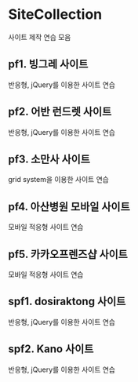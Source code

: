 # SiteCollection
사이트 제작 연습 모음

## pf1. 빙그레 사이트
반응형, jQuery를 이용한 사이트 연습

## pf2. 어반 런드렛 사이트
반응형, jQuery를 이용한 사이트 연습

## pf3. 소만사 사이트
grid system을 이용한 사이트 연습

## pf4. 아산병원 모바일 사이트
모바일 적응형 사이트 연습

## pf5. 카카오프렌즈샵 사이트
모바일 적응형 사이트 연습

## spf1. dosiraktong 사이트
반응형, jQuery를 이용한 사이트 연습

## spf2. Kano 사이트
반응형, jQuery를 이용한 사이트 연습
